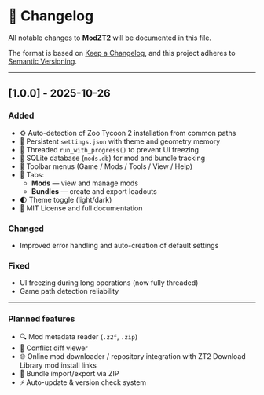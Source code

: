 # 📜 Changelog
All notable changes to **ModZT2** will be documented in this file.

The format is based on [Keep a Changelog](https://keepachangelog.com/en/1.1.0/),
and this project adheres to [Semantic Versioning](https://semver.org/spec/v2.0.0.html).

---

## [1.0.0] - 2025-10-26
### Added
- ⚙️ Auto-detection of Zoo Tycoon 2 installation from common paths
- 💾 Persistent `settings.json` with theme and geometry memory
- 🔄 Threaded `run_with_progress()` to prevent UI freezing
- 📂 SQLite database (`mods.db`) for mod and bundle tracking
- 🧭 Toolbar menus (Game / Mods / Tools / View / Help)
- 📑 Tabs:
  - **Mods** — view and manage mods
  - **Bundles** — create and export loadouts
- 🌓 Theme toggle (light/dark)
- 🪪 MIT License and full documentation

### Changed
- Improved error handling and auto-creation of default settings

### Fixed
- UI freezing during long operations (now fully threaded)
- Game path detection reliability

---

### Planned features
- 🔍 Mod metadata reader (`.z2f`, `.zip`)
- 🧩 Conflict diff viewer
- 🌐 Online mod downloader / repository integration with ZT2 Download Library mod install links
- 💼 Bundle import/export via ZIP
- ⚡ Auto-update & version check system
